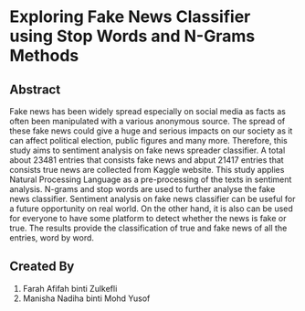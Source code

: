 # Exploring Fake News Classifier using Stop Words and N-Grams Methods

## Abstract
Fake news has been widely spread especially on social media as facts as often been manipulated with a various anonymous source. The spread of these fake news could give a huge and serious impacts on our society as it can affect political election, public figures and many more. Therefore, this study aims to sentiment analysis on fake news spreader classifier. A total about 23481 entries that consists fake news and abput 21417 entries that consists true news are collected from Kaggle website. This study applies Natural Processing Language as a pre-processing of the texts in sentiment analysis. N-grams and stop words are used to further analyse the fake news classifier. Sentiment analysis on fake news classifier can be useful for a future opportunity on real world. On the other hand, it is also can be used for everyone to have some platform to detect whether the news is fake or true. The results provide the classification of true and fake news of all the entries, word by word.

## Created By
1. Farah Afifah binti Zulkefli
2. Manisha Nadiha binti Mohd Yusof
